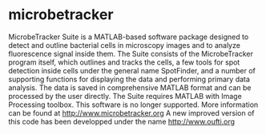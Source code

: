 # microbetracker
MicrobeTracker Suite is a MATLAB-based software package designed to detect and outline bacterial cells in microscopy images and to analyze fluorescence signal inside them. The Suite consists of the MicrobeTracker program itself, which outlines and tracks the cells, a few tools for spot detection inside cells under the general name SpotFinder, and a number of supporting functions for displaying the data and performing primary data analysis. The data is saved in comprehensive MATLAB format and can be processed by the user directly. The Suite requires MATLAB with Image Processing toolbox. This software is no longer supported. More information can be found at http://www.microbetracker.org A new improved version of this code has been developped under the name http://www.oufti.org
